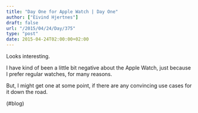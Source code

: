 ```yaml
---
title: "Day One for Apple Watch | Day One"
author: ["Eivind Hjertnes"]
draft: false
url: "/2015/04/24/Day/375"
type: "post"
date: 2015-04-24T02:00:00+02:00
---
```


Looks interesting.

I have kind of been a little bit negative about the Apple Watch, just
because I prefer regular watches, for many reasons.

But, I might get one at some point, if there are any convincing use
cases for it down the road.

(#blog)
